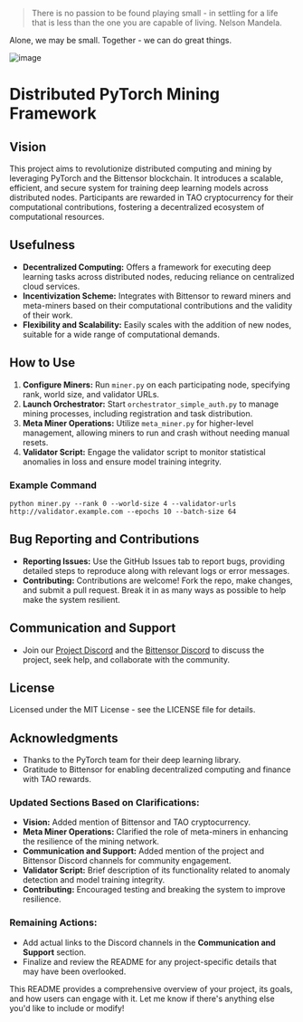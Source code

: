 > There is no passion to be found playing small - in settling for a life that is less than the one you are capable of living. Nelson Mandela.

Alone, we may be small. Together - we can do great things.

![image](https://github.com/bit-current/NewArchScrapBook/assets/7602667/61c20a8e-22a9-4636-91dc-96152d70a0de)


# Distributed PyTorch Mining Framework

## Vision
This project aims to revolutionize distributed computing and mining by leveraging PyTorch and the Bittensor blockchain. It introduces a scalable, efficient, and secure system for training deep learning models across distributed nodes. Participants are rewarded in TAO cryptocurrency for their computational contributions, fostering a decentralized ecosystem of computational resources.

## Usefulness
- **Decentralized Computing:** Offers a framework for executing deep learning tasks across distributed nodes, reducing reliance on centralized cloud services.
- **Incentivization Scheme:** Integrates with Bittensor to reward miners and meta-miners based on their computational contributions and the validity of their work.
- **Flexibility and Scalability:** Easily scales with the addition of new nodes, suitable for a wide range of computational demands.

## How to Use
1. **Configure Miners:** Run `miner.py` on each participating node, specifying rank, world size, and validator URLs.
2. **Launch Orchestrator:** Start `orchestrator_simple_auth.py` to manage mining processes, including registration and task distribution.
3. **Meta Miner Operations:** Utilize `meta_miner.py` for higher-level management, allowing miners to run and crash without needing manual resets.
4. **Validator Script:** Engage the validator script to monitor statistical anomalies in loss and ensure model training integrity.

### Example Command
```shell
python miner.py --rank 0 --world-size 4 --validator-urls http://validator.example.com --epochs 10 --batch-size 64
```

## Bug Reporting and Contributions
- **Reporting Issues:** Use the GitHub Issues tab to report bugs, providing detailed steps to reproduce along with relevant logs or error messages.
- **Contributing:** Contributions are welcome! Fork the repo, make changes, and submit a pull request. Break it in as many ways as possible to help make the system resilient.

## Communication and Support
- Join our [Project Discord](#) and the [Bittensor Discord](#) to discuss the project, seek help, and collaborate with the community.

## License
Licensed under the MIT License - see the LICENSE file for details.

## Acknowledgments
- Thanks to the PyTorch team for their deep learning library.
- Gratitude to Bittensor for enabling decentralized computing and finance with TAO rewards.


### Updated Sections Based on Clarifications:
- **Vision:** Added mention of Bittensor and TAO cryptocurrency.
- **Meta Miner Operations:** Clarified the role of meta-miners in enhancing the resilience of the mining network.
- **Communication and Support:** Added mention of the project and Bittensor Discord channels for community engagement.
- **Validator Script:** Brief description of its functionality related to anomaly detection and model training integrity.
- **Contributing:** Encouraged testing and breaking the system to improve resilience.

### Remaining Actions:
- Add actual links to the Discord channels in the **Communication and Support** section.
- Finalize and review the README for any project-specific details that may have been overlooked.

This README provides a comprehensive overview of your project, its goals, and how users can engage with it. Let me know if there's anything else you'd like to include or modify!
